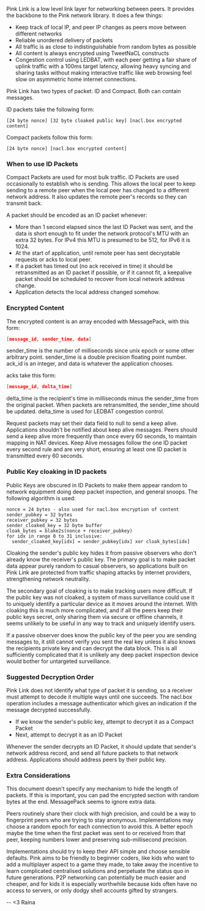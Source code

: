 Pink Link is a low level link layer for networking between peers. It provides the backbone to the Pink network library. It does a few things:

 * Keep track of local IP, and peer IP changes as peers move between different networks
 * Reliable unordered delivery of packets
 * All traffic is as close to indistinguishable from random bytes as possible
 * All content is always encrypted using TweetNaCL constructs
 * Congestion control using LEDBAT, with each peer getting a fair share of uplink traffic with a 100ms target latency, allowing heavy syncing and sharing tasks without making interactive traffic like web browsing feel slow on asymmetric home internet connections.

Pink Link has two types of packet: ID and Compact. Both can contain messages.

ID packets take the following form:

```
[24 byte nonce] [32 byte cloaked public key] [nacl.box encrypted content]
```

Compact packets follow this form:

```
[24 byte nonce] [nacl.box encrypted content]
```

### When to use ID Packets ###

Compact Packets are used for most bulk traffic. ID Packets are used occasionally to establish who is sending. This allows the local peer to keep sending to a remote peer when the local peer has changed to a different network address. It also updates the remote peer's records so they can transmit back.

A packet should be encoded as an ID packet whenever:

 * More than 1 second elapsed since the last ID Packet was sent, and the data is short enough to fit under the network protocol's MTU with an extra 32 bytes. For IPv4 this MTU is presumed to be 512, for IPv6 it is 1024.
 * At the start of application, until remote peer has sent decryptable requests or acks to local peer.
 * If a packet has timed out (no ack received in time) it should be retransmitted as an ID packet if possible, or if it cannot fit, a keepalive packet should be scheduled to recover from local network address change.
 * Application detects the local address changed somehow.

### Encrypted Content ###

The encrypted content is an array encoded with MessagePack, with this form:

```json
[message_id, sender_time, data]
```

sender_time is the number of milliseconds since unix epoch or some other arbitrary point. sender_time is a double precision floating point number. ack_id is an integer, and data is whatever the application chooses.

acks take this form:

```json
[message_id, delta_time]
```

delta_time is the recipient's time in milliseconds minus the sender_time from the original packet. When packets are retransmitted, the sender_time should be updated. delta_time is used for LEDBAT congestion control.

Request packets may set their data field to null to send a keep alive. Applications shouldn't be notified about keep alive messages. Peers should send a keep alive more frequently than once every 60 seconds, to maintain mapping in NAT devices. Keep Alive messages follow the one ID packet every second rule and are very short, ensuring at least one ID packet is transmitted every 60 seconds.


### Public Key cloaking in ID packets ###

Public Keys are obscured in ID Packets to make them appear random to network equipment doing deep packet inspection, and general snoops. The following algorithm is used:

```
nonce = 24 bytes - also used for nacl.box encryption of content
sender_pubkey = 32 bytes
receiver_pubkey = 32 bytes
sender_cloaked_key = 32 byte buffer
cloak_bytes = blake2s(nonce + receiver_pubkey)
for idx in range 0 to 31 inclusive:
  sender_cloaked_key[idx] = sender_pubkey[idx] xor cloak_bytes[idx]
```

Cloaking the sender's public key hides it from passive observers who don't already know the receiver's public key. The primary goal is to make packet data appear purely random to casual observers, so applications built on Pink Link are protected from traffic shaping attacks by internet providers, strengthening network neutrality.

The secondary goal of cloaking is to make tracking users more difficult. If the public key was not cloaked, a system of mass surveillance could use it to uniquely identify a particular device as it moves around the internet. With cloaking this is much more complicated, and if all the peers keep their public keys secret, only sharing them via secure or offline channels, it seems unlikely to be useful in any way to track and uniquely identify users.

If a passive observer does know the public key of the peer you are sending messages to, it still cannot verify you sent the real key unless it also knows the recipients private key and can decrypt the data block. This is all sufficiently complicated that it is unlikely any deep packet inspection device would bother for untargeted surveillance.

### Suggested Decryption Order ###

Pink Link does not identify what type of packet it is sending, so a receiver must attempt to decode it multiple ways until one succeeds. The nacl.box operation includes a message authenticator which gives an indication if the message decrypted successfully.

 * If we know the sender's public key, attempt to decrypt it as a Compact Packet
 * Next, attempt to decrypt it as an ID Packet

Whenever the sender decrypts an ID Packet, it should update that sender's network address record, and send all future packets to that network address. Applications should address peers by their public key.

### Extra Considerations ###

This document doesn't specify any mechanism to hide the length of packets. If this is important, you can pad the encrypted section with random bytes at the end. MessagePack seems to ignore extra data.

Peers routinely share their clock with high precision, and could be a way to fingerprint peers who are trying to stay anonymous. Implementations may choose a random epoch for each connection to avoid this. A better epoch maybe the time when the first packet was sent to or received from that peer, keeping numbers lower and preserving sub-millisecond precision.

Implementations should try to keep their API simple and choose sensible defaults. Pink aims to be friendly to beginner coders, like kids who want to add a multiplayer aspect to a game they made, to take away the incentive to learn complicated centralised solutions and perpetuate the status quo in future generations. P2P networking can potentially be much easier and cheaper, and for kids it is especially worthwhile because kids often have no access to servers, or only dodgy shell accounts gifted by strangers.

  -- <3 Raina
